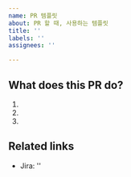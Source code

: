 ```yaml
---
name: PR 템플릿
about: PR 할 때, 사용하는 템플릿
title: ''
labels: ''
assignees: ''

---
```


## What does this PR do?
1.
2.
3.


## Related links
- Jira: ''
